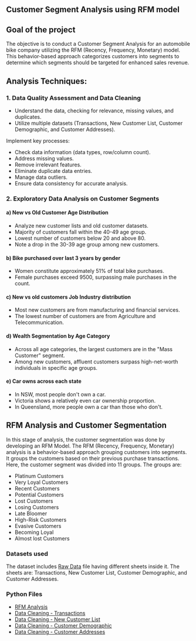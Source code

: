 ## Customer Segment Analysis using RFM model

## Goal of the project
The objective is to conduct a Customer Segment Analysis for an automobile bike company utilizing the RFM (Recency, Frequency, Monetary) model. This behavior-based approach categorizes customers into segments to determine which segments should be targeted for enhanced sales revenue.

## Analysis Techniques:
### 1.	Data Quality Assessment and Data Cleaning

- Understand the data, checking for relevance, missing values, and duplicates.
-	Utilize multiple datasets (Transactions, New Customer List, Customer Demographic, and Customer Addresses).
  
Implement key processes:
-	Check data information (data types, row/column count).
-	Address missing values.
-	Remove irrelevant features.
-	Eliminate duplicate data entries.
-	Manage data outliers.
-	Ensure data consistency for accurate analysis.

### 2.	Exploratory Data Analysis on Customer Segments

#### a)	New vs Old Customer Age Distribution
-	Analyze new customer lists and old customer datasets.
-	Majority of customers fall within the 40-49 age group.
-	Lowest number of customers below 20 and above 80.
-	Note a drop in the 30-39 age group among new customers.

#### b)	Bike purchased over last 3 years by gender
-	Women constitute approximately 51% of total bike purchases.
-	Female purchases exceed 9500, surpassing male purchases in the count.

#### c)	New vs old customers Job Industry distribution
-	Most new customers are from manufacturing and financial services.
-	The lowest number of customers are from Agriculture and Telecommunication.

#### d)	Wealth Segmentation by Age Category
-	Across all age categories, the largest customers are in the "Mass Customer" segment.
-	Among new customers, affluent customers surpass high-net-worth individuals in specific age groups.

#### e)	Car owns across each state
-	In NSW, most people don't own a car.
-	Victoria shows a relatively even car ownership proportion.
-	In Queensland, more people own a car than those who don't.

## RFM Analysis and Customer Segmentation

In this stage of analysis, the customer segmentation was done by developing an RFM Model. The RFM (Recency, Frequency, Monetary) analysis is a behavior-based approach grouping customers into segments. It groups the customers based on their previous purchase transactions. Here, the customer segment was divided into 11 groups. The groups are:

- Platinum Customers
- Very Loyal Customers
- Recent Customers
- Potential Customers
- Lost Customers
- Losing Customers
- Late Bloomer
- High-Risk Customers
- Evasive Customers
- Becoming Loyal
- Almost lost Customers

### Datasets used

The dataset includes [Raw Data](https://github.com/mukulvarshney09/Customer-Segmentation-RFM-Analysis/blob/main/Raw_data.xlsx) file having different sheets inside it. The sheets are: Transactions, New Customer List, Customer Demographic, and Customer Addresses.

### Python Files
- [RFM Analysis](https://github.com/mukulvarshney09/Customer-Segmentation-RFM-Analysis/blob/main/RFP_Analysis.ipynb)
- [Data Cleaning - Transactions](https://github.com/mukulvarshney09/Customer-Segmentation-RFM-Analysis/blob/main/DQA_Transcation.ipynb)
- [Data Cleaning - New Customer List](https://github.com/mukulvarshney09/Customer-Segmentation-RFM-Analysis/blob/main/DQA_New_Customer_List.ipynb)
- [Data Cleaning - Customer Demographic](https://github.com/mukulvarshney09/Customer-Segmentation-RFM-Analysis/blob/main/DQA_Customer_Demographic.ipynb)
- [Data Cleaning - Customer Addresses](https://github.com/mukulvarshney09/Customer-Segmentation-RFM-Analysis/blob/main/DQA_Customer_Address.ipynb)

